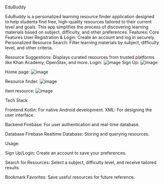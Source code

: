EduBuddy

EduBuddy is a personalized learning resource finder application designed to help students find free, high-quality resources tailored to their current level and goals. This app simplifies the process of discovering learning materials based on subject, difficulty, and other preferences.
Features:
Core Features
User Registration & Login:
Create an account and log in securely.
Personalized Resource Search:
Filter learning materials by subject, difficulty level, and other criteria.

Resource Suggestions:
Displays curated resources from trusted platforms like Khan Academy, OpenStax, and more.
Login:
  ![image](https://github.com/user-attachments/assets/cc71292b-4ec9-443b-8f92-505f07a28757)
Sign Up:
  ![image](https://github.com/user-attachments/assets/c4599135-caea-4082-b9e6-568ca612d347)

Home page:
![image](https://github.com/user-attachments/assets/05c1d85a-9a45-43ac-8820-0d0e17028ac5)

Resource finder:
![image](https://github.com/user-attachments/assets/e66832da-48a9-434f-b01d-9f37b028f32b)

Item resource:
![image](https://github.com/user-attachments/assets/9b8ed674-387b-451b-8a91-902ac867b135)

Tech Stack

Frontend
Kotlin: For native Android development.
XML: For designing the user interface.

Backend
Firebase: For user authentication and real-time database.

Database
Firebase Realtime Database: Storing and querying resources.

Usage:

Sign Up/Login:
Create an account to save your preferences.

Search for Resources:
Select a subject, difficulty level, and receive tailored results.

Bookmark Favorites:
Save useful resources for future reference.
